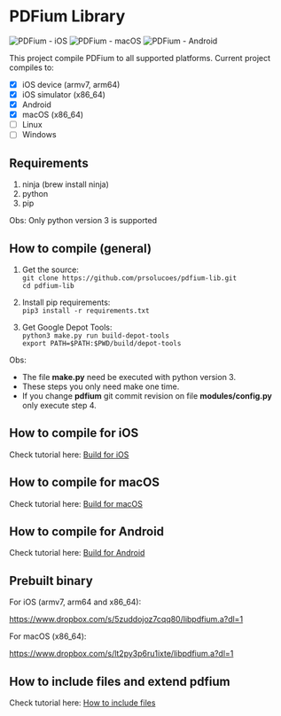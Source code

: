 # PDFium Library

![PDFium - iOS](https://github.com/prsolucoes/pdfium-lib/workflows/PDFium%20-%20iOS/badge.svg)
![PDFium - macOS](https://github.com/prsolucoes/pdfium-lib/workflows/PDFium%20-%20macOS/badge.svg)
![PDFium - Android](https://github.com/prsolucoes/pdfium-lib/workflows/PDFium%20-%20Android/badge.svg)

This project compile PDFium to all supported platforms. Current project compiles to:  

- [x] iOS device (armv7, arm64)
- [x] iOS simulator (x86_64)
- [X] Android
- [x] macOS (x86_64)
- [ ] Linux
- [ ] Windows

## Requirements

1. ninja (brew install ninja)  
2. python
3. pip

Obs: Only python version 3 is supported

## How to compile (general)

1. Get the source:  
```git clone https://github.com/prsolucoes/pdfium-lib.git```  
```cd pdfium-lib```  

2. Install pip requirements:  
```pip3 install -r requirements.txt``` 

3. Get Google Depot Tools:  
```python3 make.py run build-depot-tools```  
```export PATH=$PATH:$PWD/build/depot-tools```  

Obs:
- The file **make.py** need be executed with python version 3.  
- These steps you only need make one time.  
- If you change **pdfium** git commit revision on file **modules/config.py** only execute step 4.

## How to compile for iOS

Check tutorial here: [Build for iOS](docs/BUILD_IOS.md)

## How to compile for macOS

Check tutorial here: [Build for macOS](docs/BUILD_MACOS.md)

## How to compile for Android

Check tutorial here: [Build for Android](docs/BUILD_ANDROID.md)

## Prebuilt binary

For iOS (armv7, arm64 and x86_64):

https://www.dropbox.com/s/5zuddojoz7cqq80/libpdfium.a?dl=1

For macOS (x86_64):

https://www.dropbox.com/s/lt2py3p6ru1ixte/libpdfium.a?dl=1

## How to include files and extend pdfium

Check tutorial here: [How to include files](docs/HOW_TO_INCLUDE_FILES.md)
